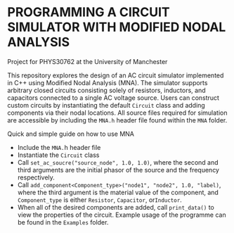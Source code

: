 # PROGRAMMING A CIRCUIT SIMULATOR WITH MODIFIED NODAL ANALYSIS

Project for PHYS30762 at the University of Manchester

This repository explores the design of an AC circuit simulator implemented in C++ using Modified Nodal Analysis
(MNA). The simulator supports arbitrary closed circuits consisting solely of resistors, inductors, and
capacitors connected to a single AC voltage source. Users can construct custom circuits by instantiating
the default `Circuit` class and adding components via their nodal locations. All source files required for
simulation are accessible by including the `MNA.h` header file found within the `MNA` folder. 


Quick and simple guide on how to use MNA
- Include the `MNA.`h header file 
- Instantiate the `Circuit` class 
- Call `set_ac_soucre("source_node", 1.0, 1.0)`, where the second and third arguments are the initial phasor of the source and the frequency respectively.
- Call `add_component<Component_type>("node1", "node2", 1.0, "label)`, where the third argument is the material value of the component, and `Component_type` is either `Resistor`, `Capacitor`, or`Inductor`. 
- When all of the desired components are added, call `print_data()` to view the properties of the circuit.
Example usage of the programme can be found in the `Examples` folder.


